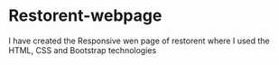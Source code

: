 # Restorent-webpage
I have created the Responsive wen page of restorent where I used the HTML, CSS and Bootstrap technologies 

